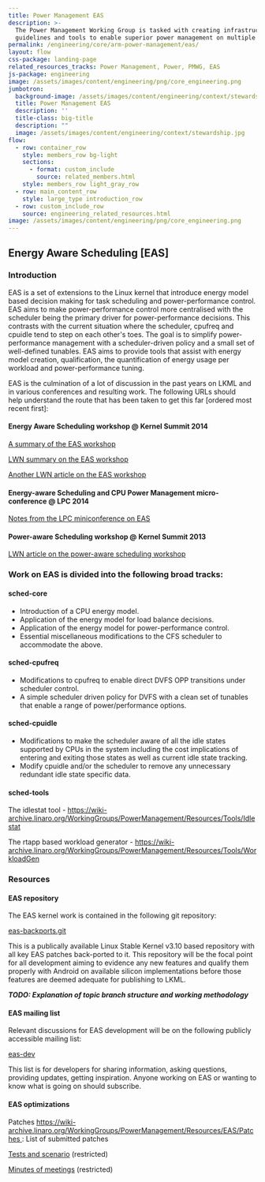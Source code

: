 ```yaml
---
title: Power Management EAS
description: >-
  The Power Management Working Group is tasked with creating infrastructure,
  guidelines and tools to enable superior power management on multiple Arm SoCs.
permalink: /engineering/core/arm-power-management/eas/
layout: flow
css-package: landing-page
related_resources_tracks: Power Management, Power, PMWG, EAS
js-package: engineering
image: /assets/images/content/engineering/png/core_engineering.png
jumbotron:
  background-image: /assets/images/content/engineering/context/stewardship.jpg
  title: Power Management EAS
  description: ''
  title-class: big-title
  description: ""
  image: /assets/images/content/engineering/context/stewardship.jpg
flow:
  - row: container_row
    style: members_row bg-light
    sections:
      - format: custom_include
        source: related_members.html
    style: members_row light_gray_row
  - row: main_content_row
    style: large_type introduction_row
  - row: custom_include_row
    source: engineering_related_resources.html
image: /assets/images/content/engineering/png/core_engineering.png
---
```

## Energy Aware Scheduling \[EAS]

### Introduction

EAS is a set of extensions to the Linux kernel that introduce energy model based decision making for task scheduling and power-performance control. EAS aims to make power-performance control more centralised with the scheduler being the primary driver for power-performance decisions. This contrasts with the current situation where the scheduler, cpufreq and cpuidle tend to step on each other's toes. The goal is to simplify power-performance management with a scheduler-driven policy and a small set of well-defined tunables. EAS aims to provide tools that assist with energy model creation, qualification, the quantification of energy usage per workload and power-performance tuning.

EAS is the culmination of a lot of discussion in the past years on LKML and in various conferences and resulting work. The following URLs should help understand the route that has been taken to get this far \[ordered most recent first]:

#### Energy Aware Scheduling workshop @ Kernel Summit 2014

[A summary of the EAS workshop](https://www.linaro.org/blog/summary-energy-aware-scheduling-workshop-linux-kernel-summit-2014/)

[LWN summary on the EAS workshop](http://lwn.net/Articles/609969/)

[Another LWN article on the EAS workshop](http://lwn.net/Articles/609561/)

#### Energy-aware Scheduling and CPU Power Management micro-conference @ LPC 2014

[Notes from the LPC miniconference on EAS](http://www.linuxplumbersconf.org/2014/wp-content/uploads/2014/10/LPC2014_EnergyAwareSched.txt)

#### Power-aware Scheduling workshop @ Kernel Summit 2013

[LWN article on the power-aware scheduling workshop](http://lwn.net/Articles/571414/)

### Work on EAS is divided into the following broad tracks:

#### sched-core

* Introduction of a CPU energy model.
* Application of the energy model for load balance decisions.
* Application of the energy model for power-performance control.
* Essential miscellaneous modifications to the CFS scheduler to accommodate the above.

#### sched-cpufreq

* Modifications to cpufreq to enable direct DVFS OPP transitions under scheduler control.
* A simple scheduler driven policy for DVFS with a clean set of tunables that enable a range of power/performance options.

#### sched-cpuidle

* Modifications to make the scheduler aware of all the idle states supported by CPUs in the system including the cost implications of entering and exiting those states as well as current idle state tracking.
* Modify cpuidle and/or the scheduler to remove any unnecessary redundant idle state specific data.

#### sched-tools

The idlestat tool - https://wiki-archive.linaro.org/WorkingGroups/PowerManagement/Resources/Tools/Idlestat

The rtapp based workload generator - https://wiki-archive.linaro.org/WorkingGroups/PowerManagement/Resources/Tools/WorkloadGen

### Resources

#### EAS repository

The EAS kernel work is contained in the following git repository:

[eas-backports.git](https://git.linaro.org/kernel/eas-backports.git)

This is a publically available Linux Stable Kernel v3.10 based repository with all key EAS patches back-ported to it. This repository will be the focal point for all development aiming to evidence any new features and qualify them properly with Android on available silicon implementations before those features are deemed adequate for publishing to LKML.

***TODO: Explanation of topic branch structure and working methodology***

#### EAS mailing list

Relevant discussions for EAS development will be on the following publicly accessible mailing list:

[eas-dev](http://lists.linaro.org/mailman/listinfo/eas-dev)

This list is for developers for sharing information, asking questions, providing updates, getting inspiration. Anyone working on EAS or wanting to know what is going on should subscribe.

#### EAS optimizations

Patches https://wiki-archive.linaro.org/WorkingGroups/PowerManagement/Resources/EAS/Patches : List of submitted patches

[Tests and scenario](https://docs.google.com/spreadsheets/d/1WPQQff-3uGsZ2Q4JtJVuzExfNGbm_ziWTFwBqW1M8No) (restricted)

[Minutes of meetings](https://drive.google.com/open?id=0B8Ctg1Ef1e6PclhtdDJCMFRiN0k) (restricted)
